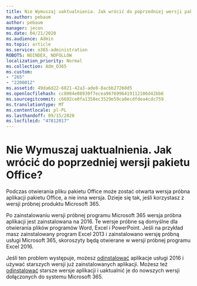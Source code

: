 ```yaml
---
title: Nie Wymuszaj uaktualnienia. Jak wrócić do poprzedniej wersji pakietu Office?
ms.author: pebaum
author: pebaum
manager: jecon
ms.date: 04/21/2020
ms.audience: Admin
ms.topic: article
ms.service: o365-administration
ROBOTS: NOINDEX, NOFOLLOW
localization_priority: Normal
ms.collection: Adm_O365
ms.custom:
- "265"
- "2200012"
ms.assetid: 49da6d22-6821-42a3-ade8-8acbb27260d5
ms.openlocfilehash: cc8084e08930f7ecea9676996419112106d42bb6
ms.sourcegitcommit: c6692ce0fa1358ec3529e59ca0ecdfdea4cdc759
ms.translationtype: MT
ms.contentlocale: pl-PL
ms.lasthandoff: 09/15/2020
ms.locfileid: "47812017"
---
```

# <a name="dont-force-me-to-upgrade-how-do-i-go-back-to-the-previous-office-version"></a>Nie Wymuszaj uaktualnienia. Jak wrócić do poprzedniej wersji pakietu Office?

Podczas otwierania pliku pakietu Office może zostać otwarta wersja próbna aplikacji pakietu Office, a nie inna wersja. Dzieje się tak, jeśli korzystasz z wersji próbnej produktu Microsoft 365.
  
Po zainstalowaniu wersji próbnej programu Microsoft 365 wersja próbna aplikacji jest zainstalowana na 2016. Te wersje próbne są domyślne dla otwierania plików programów Word, Excel i PowerPoint. Jeśli na przykład masz zainstalowany program Excel 2013 i zainstalowano wersję próbną usługi Microsoft 365, skoroszyty będą otwierane w wersji próbnej programu Excel 2016.
  
Jeśli ten problem występuje, możesz [odinstalować](https://support.office.com/article/9dd49b83-264a-477a-8fcc-2fdf5dbf61d8.aspx) aplikacje usługi 2016 i używać starszych wersji już zainstalowanych aplikacji. Możesz też [odinstalować](https://support.office.com/article/9dd49b83-264a-477a-8fcc-2fdf5dbf61d8.aspx) starsze wersje aplikacji i uaktualnić je do nowszych wersji dołączonych do systemu Microsoft 365.
